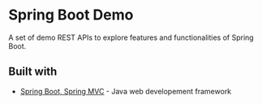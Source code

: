 # Spring Boot Demo
A set of demo REST APIs to explore features and functionalities of Spring Boot. 

## Built with
* [Spring Boot, Spring MVC](https://spring.io/) - Java web developement framework
